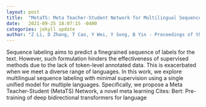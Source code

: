 ```yaml
---
layout: post
title:  "MetaTS: Meta Teacher-Student Network for Multilingual Sequence Labeling with Minimal Supervision"
date:   2021-09-25 18:07:15 -0400
categories: jekyll update
author: "Z Li, D Zhang, T Cao, Y Wei, Y Song, B Yin - Proceedings of the 2021 Conference on , 2021"
---
```

Sequence labeling aims to predict a finegrained sequence of labels for the text. However, such formulation hinders the effectiveness of supervised methods due to the lack of token-level annotated data. This is exacerbated when we meet a diverse range of languages. In this work, we explore multilingual sequence labeling with minimal supervision using a single unified model for multiple languages. Specifically, we propose a Meta Teacher-Student (MetaTS) Network, a novel meta learning Cites: Bert: Pre-training of deep bidirectional transformers for language